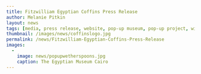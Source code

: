 ```yaml
---
title: Fitzwilliam Egyptian Coffins Press Release
author: Melanie Pitkin
layout: news
tags: [media, press release, website, pop-up museum, pop-up project, wisbech, museum outreach, coffins, ancient egypt]
thumbnail: /images/news/coffinslogo.jpg
permalink: /news/Fitzwilliam-Egyptian-Coffins-Press-Release
images:
  -
    image: news/popupwetherspoons.jpg
    caption: The Egyptian Museum Cairo
---
```


